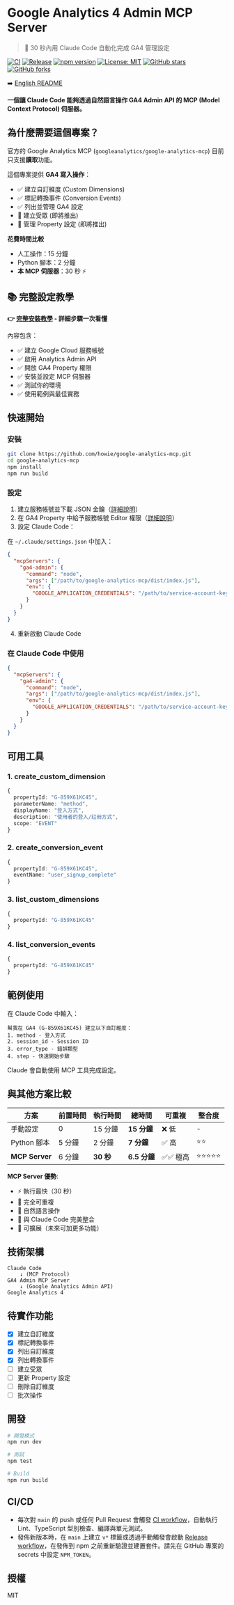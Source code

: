 # Google Analytics 4 Admin MCP Server

> 🤖 30 秒內用 Claude Code 自動化完成 GA4 管理設定

[![CI](https://github.com/howie/google-analytics-mcp/actions/workflows/ci.yml/badge.svg)](https://github.com/howie/google-analytics-mcp/actions/workflows/ci.yml)
[![Release](https://github.com/howie/google-analytics-mcp/actions/workflows/npm-publish.yml/badge.svg)](https://github.com/howie/google-analytics-mcp/actions/workflows/npm-publish.yml)
[![npm version](https://img.shields.io/npm/v/%40coachly%2Fga4-admin-mcp.svg)](https://www.npmjs.com/package/@coachly/ga4-admin-mcp)
[![License: MIT](https://img.shields.io/badge/License-MIT-yellow.svg)](https://opensource.org/licenses/MIT)
[![GitHub stars](https://img.shields.io/github/stars/howie/google-analytics-mcp.svg?style=social&label=Stars)](https://github.com/howie/google-analytics-mcp/stargazers)
[![GitHub forks](https://img.shields.io/github/forks/howie/google-analytics-mcp.svg?style=social&label=Forks)](https://github.com/howie/google-analytics-mcp/network/members)

➡️ [English README](./README.md)

**一個讓 Claude Code 能夠透過自然語言操作 GA4 Admin API 的 MCP (Model Context Protocol) 伺服器。**

## 為什麼需要這個專案？

官方的 Google Analytics MCP (`googleanalytics/google-analytics-mcp`) 目前只支援**讀取**功能。

這個專案提供 **GA4 寫入操作**：

- ✅ 建立自訂維度 (Custom Dimensions)
- ✅ 標記轉換事件 (Conversion Events)
- ✅ 列出並管理 GA4 設定
- 🔄 建立受眾 (即將推出)
- 🔄 管理 Property 設定 (即將推出)

**花費時間比較**

- 人工操作：15 分鐘
- Python 腳本：2 分鐘
- **本 MCP 伺服器**：30 秒 ⚡

## 📚 完整設定教學

**👉 [完整安裝教學](./docs/tutorial/SETUP_TUTORIAL.md) - 詳細步驟一次看懂**

內容包含：

- ✅ 建立 Google Cloud 服務帳號
- ✅ 啟用 Analytics Admin API
- ✅ 開放 GA4 Property 權限
- ✅ 安裝並設定 MCP 伺服器
- ✅ 測試你的環境
- ✅ 使用範例與最佳實務

## 快速開始

### 安裝

```bash
git clone https://github.com/howie/google-analytics-mcp.git
cd google-analytics-mcp
npm install
npm run build
```

### 設定

1. 建立服務帳號並下載 JSON 金鑰（[詳細說明](./docs/tutorial/SETUP_TUTORIAL.md#step-1-create-google-cloud-service-account)）
2. 在 GA4 Property 中給予服務帳號 Editor 權限（[詳細說明](./docs/tutorial/SETUP_TUTORIAL.md#step-2-grant-ga4-property-access)）
3. 設定 Claude Code：

在 `~/.claude/settings.json` 中加入：

```json
{
  "mcpServers": {
    "ga4-admin": {
      "command": "node",
      "args": ["/path/to/google-analytics-mcp/dist/index.js"],
      "env": {
        "GOOGLE_APPLICATION_CREDENTIALS": "/path/to/service-account-key.json"
      }
    }
  }
}
```

4. 重新啟動 Claude Code

### 在 Claude Code 中使用

```json
{
  "mcpServers": {
    "ga4-admin": {
      "command": "node",
      "args": ["/path/to/google-analytics-mcp/dist/index.js"],
      "env": {
        "GOOGLE_APPLICATION_CREDENTIALS": "/path/to/service-account-key.json"
      }
    }
  }
}
```

## 可用工具

### 1. create_custom_dimension

```typescript
{
  propertyId: "G-859X61KC45",
  parameterName: "method",
  displayName: "登入方式",
  description: "使用者的登入/註冊方式",
  scope: "EVENT"
}
```

### 2. create_conversion_event

```typescript
{
  propertyId: "G-859X61KC45",
  eventName: "user_signup_complete"
}
```

### 3. list_custom_dimensions

```typescript
{
  propertyId: "G-859X61KC45"
}
```

### 4. list_conversion_events

```typescript
{
  propertyId: "G-859X61KC45"
}
```

## 範例使用

在 Claude Code 中輸入：

```text
幫我在 GA4 (G-859X61KC45) 建立以下自訂維度：
1. method - 登入方式
2. session_id - Session ID
3. error_type - 錯誤類型
4. step - 快速開始步驟
```

Claude 會自動使用 MCP 工具完成設定。

## 與其他方案比較

| 方案 | 前置時間 | 執行時間 | 總時間 | 可重複 | 整合度 |
|-----|---------|---------|--------|--------|--------|
| 手動設定 | 0 | 15 分鐘 | **15 分鐘** | ❌ 低 | - |
| Python 腳本 | 5 分鐘 | 2 分鐘 | **7 分鐘** | ✅ 高 | ⭐⭐ |
| **MCP Server** | 6 分鐘 | **30 秒** | **6.5 分鐘** | ✅✅ 極高 | ⭐⭐⭐⭐⭐ |

**MCP Server 優勢**:

- ⚡ 執行最快（30 秒）
- 🔄 完全可重複
- 🤖 自然語言操作
- 📝 與 Claude Code 完美整合
- 🔧 可擴展（未來可加更多功能）

## 技術架構

```text
Claude Code
    ↓ (MCP Protocol)
GA4 Admin MCP Server
    ↓ (Google Analytics Admin API)
Google Analytics 4
```

## 待實作功能

- [x] 建立自訂維度
- [x] 標記轉換事件
- [x] 列出自訂維度
- [x] 列出轉換事件
- [ ] 建立受眾
- [ ] 更新 Property 設定
- [ ] 刪除自訂維度
- [ ] 批次操作

## 開發

```bash
# 開發模式
npm run dev

# 測試
npm test

# Build
npm run build
```

## CI/CD

- 每次對 `main` 的 push 或任何 Pull Request 會觸發 [CI workflow](./.github/workflows/ci.yml)，自動執行 Lint、TypeScript 型別檢查、編譯與單元測試。
- 發佈新版本時，在 `main` 上建立 `v*` 標籤或透過手動觸發會啟動 [Release workflow](./.github/workflows/npm-publish.yml)，在發佈到 npm 之前重新驗證並建置套件。請先在 GitHub 專案的 secrets 中設定 `NPM_TOKEN`。

## 授權

MIT
